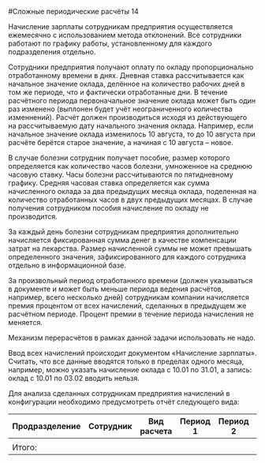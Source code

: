#Сложные периодические расчёты 14

Начисление зарплаты сотрудникам предприятия осуществляется ежемесячно с использованием метода отклонений. Все сотрудники работают по графику работы, установленному для каждого подразделения отдельно.

Сотрудники предприятия получают оплату по окладу пропорционально отработанному времени в днях. Дневная ставка рассчитывается как начальное значение оклада, делённое на количество рабочих дней в том же периоде, что и фактически отработанные дни. В течение расчётного периода первоначальное значение оклада может быть один раз изменено (выплонен будет учёт неограниченного количества изменнений). Расчёт должен производиться исходя из действующего на рассчитываемую дату начального значения оклада. Например, если начальное значение оклада изменилось 10 августа, то до 10 августа при расчёте берётся старое значение, а начиная с 10 августа – новое.

В случае болезни сотрудник получает пособие, размер которого определяется как количество часов болезни, умноженное на среднюю часовую ставку. Часы болезни рассчитываются по пятидневному графику. Средняя часовая ставка определяется как сумма начисленного оклада за два предыдущих месяца оклада, поделенная на количество отработанных часов в двух предыдущих месяцах. В случае получения сотрудником пособия начисление по окладу не производится.

За каждый день болезни сотрудникам предприятия дополнительно начисляется фиксированная сумма денег в качестве компенсации затрат на лекарства. Размер начисленной суммы не может превышать определенного значения, зафиксированного для каждого сотрудника отдельно в информационной базе.

За произвольный период отработанного времени (должен указываться в документе и может быть меньше периода ведения расчётов, например, всего несколько дней) сотрудникам компании начисляется премия процентом от всех начислений, сделанных в предыдущем же расчётном периоде. Процент премии в течение периода начисления не меняется.

Механизм перерасчётов в рамках данной задачи использовать не надо.

Ввод всех начислений происходит документом «Начисление зарплаты». Считать, что все данные вводятся только в пределах одного месяца, например, можно указать начисление оклада с 10.01 по 31.01, а запись: оклад с 10.01 по 03.02 вводить нельзя.

Для анализа сделанных сотрудникам предприятия начислений в конфигурации необходимо предусмотреть отчёт следующего вида:

Продразделение | Сотрудник | Вид расчета | Период 1 | Период 2 | ...
-------------- | --------- | ----------- | -------- | -------- | ---
 | | | | | 
Итого: | | | 
